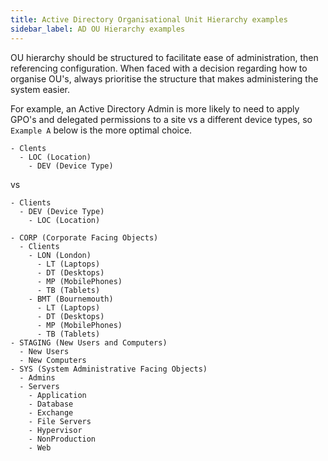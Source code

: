 ```yaml
---
title: Active Directory Organisational Unit Hierarchy examples
sidebar_label: AD OU Hierarchy examples
---
```


OU hierarchy should be structured to facilitate ease of administration, then referencing configuration. When faced with a decision regarding how to organise OU's, always prioritise the structure that makes administering the system easier.

For example, an Active Directory Admin is more likely to need to apply GPO's and delegated permissions to a site vs a different device types, so `Example A` below is the more optimal choice.

```null title="Example A"
- Clents
  - LOC (Location)
    - DEV (Device Type)
```

vs

```null title="Example B"
- Clients
  - DEV (Device Type)
    - LOC (Location)
```
```
- CORP (Corporate Facing Objects)
  - Clients
    - LON (London)
      - LT (Laptops)
      - DT (Desktops)
      - MP (MobilePhones)
      - TB (Tablets)
    - BMT (Bournemouth)
      - LT (Laptops)
      - DT (Desktops)
      - MP (MobilePhones)
      - TB (Tablets)
- STAGING (New Users and Computers)
  - New Users
  - New Computers
- SYS (System Administrative Facing Objects)
  - Admins
  - Servers
    - Application
    - Database
    - Exchange
    - File Servers
    - Hypervisor
    - NonProduction
    - Web
```


